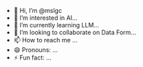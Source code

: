 - 👋 Hi, I’m @mslgc
- 👀 I’m interested in AI...
- 🌱 I’m currently learning LLM...
- 💞️ I’m looking to collaborate on Data Form...
- 📫 How to reach me ...
- 😄 Pronouns: ...
- ⚡ Fun fact: ...

<!---
mslgc/mslgc is a ✨ special ✨ repository because its `README.md` (this file) appears on your GitHub profile.
You can click the Preview link to take a look at your changes.
--->
